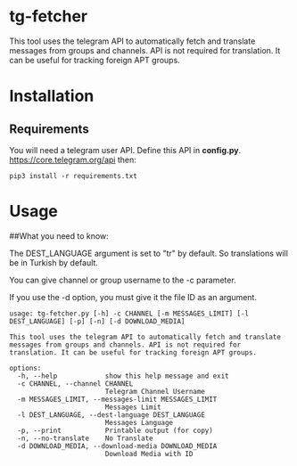 # tg-fetcher
This tool uses the telegram API to automatically fetch and translate messages from groups and channels. API is not required for translation. It can be useful for tracking foreign APT groups.


# Installation
## Requirements
You will need a telegram user API. Define this API in **config.py**. https://core.telegram.org/api
then:

    pip3 install -r requirements.txt


# Usage

##What you need to know:

The DEST_LANGUAGE argument is set to "tr" by default. So translations will be in Turkish by default. 

You can give channel or group username to the -c parameter. 

If you use the -d option, you must give it the file ID as an argument. 


    usage: tg-fetcher.py [-h] -c CHANNEL [-m MESSAGES_LIMIT] [-l DEST_LANGUAGE] [-p] [-n] [-d DOWNLOAD_MEDIA]

    This tool uses the telegram API to automatically fetch and translate messages from groups and channels. API is not required for translation. It can be useful for tracking foreign APT groups.
    
    options:
      -h, --help            show this help message and exit
      -c CHANNEL, --channel CHANNEL
                            Telegram Channel Username
      -m MESSAGES_LIMIT, --messages-limit MESSAGES_LIMIT
                            Messages Limit
      -l DEST_LANGUAGE, --dest-language DEST_LANGUAGE
                            Messages Language
      -p, --print           Printable output (for copy)
      -n, --no-translate    No Translate
      -d DOWNLOAD_MEDIA, --download-media DOWNLOAD_MEDIA
                            Download Media with ID


